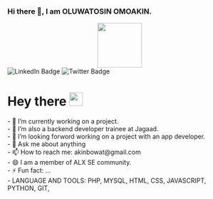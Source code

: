 ### Hi there 👋, I am OLUWATOSIN OMOAKIN.

<div id="header" align="center">
  <img src="https://media.giphy.com/media/BNbm4jKFVC31dYUaoh/giphy.gif" width="100"/>
</div>

<div id="badges">
    <img src="https://img.shields.io/badge/LinkedIn-blue?style=for-the-badge&logo=linkedin&logoColor=white" alt="LinkedIn Badge"/>
    <img src="https://img.shields.io/badge/Twitter-blue?style=for-the-badge&logo=twitter&logoColor=white" alt="Twitter Badge"/>
</div>

<div id="badges">
    <img src="https://komarev.com/ghpvc/?username=Oluwatos94&style=flat-square&color=blue" alt=""/>
</div>

<h1>
  Hey there
  <img src="https://media.giphy.com/media/hvRJCLFzcasrR4ia7z/giphy.gif" width="30px"/>
</h1>



<!-- **Oluwatos94/Oluwatos94** is a ✨ _special_ ✨ repository because its `README.md` (this file) appears on your GitHub profile.

Here are some ideas to get you started:-->
<div>
- 🔭 I’m currently working on a project.<br>
- 🌱 I’m also a backend developer trainee at Jagaad.<br>
- 👯 I’m looking forword working on a project with an app developer.<br>
- 💬 Ask me about anything <br>
- 📫 How to reach me: akinbowat@gmail.com <br>
- 😄 I am a member of ALX SE community.<br>
- ⚡ Fun fact: ... <br>
- LANGUAGE AND TOOLS: PHP, MYSQL, HTML, CSS, JAVASCRIPT, PYTHON, GIT, 
</div>
